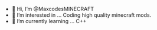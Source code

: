 - 👋 Hi, I’m @MaxcodesMINECRAFT
- 👀 I’m interested in ... Coding high quality minecraft mods.
- 🌱 I’m currently learning ... C++

<!---
MaxcodesMINECRAFT/MaxcodesMINECRAFT is a ✨ special ✨ repository because its `README.md` (this file) appears on your GitHub profile.
You can click the Preview link to take a look at your changes.
--->
